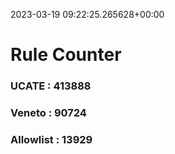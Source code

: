 2023-03-19 09:22:25.265628+00:00
# Rule Counter 
 ### UCATE : 413888

 ### Veneto : 90724

 ### Allowlist : 13929